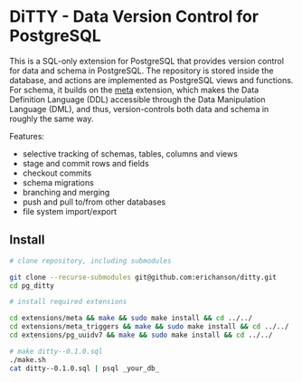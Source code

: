 DiTTY - Data Version Control for PostgreSQL
===========================================

This is a SQL-only extension for PostgreSQL that provides version control for data and schema in
PostgreSQL.  The repository is stored inside the database, and actions are implemented as PostgreSQL
views and functions.  For schema, it builds on the [meta](https://github.com/aquameta/meta)
extension, which makes the Data Definition Language (DDL) accessible through the Data Manipulation
Language (DML), and thus, version-controls both data and schema in roughly the same way.

Features:

- selective tracking of schemas, tables, columns and views
- stage and commit rows and fields
- checkout commits
- schema migrations
- branching and merging
- push and pull to/from other databases
- file system import/export

## Install

```sh
# clone repository, including submodules

git clone --recurse-submodules git@github.com:erichanson/ditty.git
cd pg_ditty

# install required extensions

cd extensions/meta && make && sudo make install && cd ../../
cd extensions/meta_triggers && make && sudo make install && cd ../../
cd extensions/pg_uuidv7 && make && sudo make install && cd ../../

# make ditty--0.1.0.sql
./make.sh
cat ditty--0.1.0.sql | psql _your_db_
```
